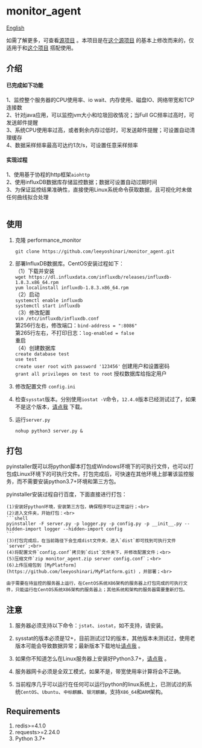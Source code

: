 # monitor_agent
[English](https://github.com/leeyoshinari/monitor_agent/blob/main/README.md)

如需了解更多，可查看[源项目](https://github.com/leeyoshinari/performance_monitor) 。本项目是在[这个源项目](https://github.com/leeyoshinari/performance_monitor) 的基本上修改而来的，仅适用于和[这个项目](https://github.com/leeyoshinari/MyPlatform) 搭配使用。

## 介绍
#### 已完成如下功能<br>
1、监控整个服务器的CPU使用率、io wait、内存使用、磁盘IO、网络带宽和TCP连接数<br>
2、针对java应用，可以监控jvm大小和垃圾回收情况；当Full GC频率过高时，可发送邮件提醒<br>
3、系统CPU使用率过高，或者剩余内存过低时，可发送邮件提醒；可设置自动清理缓存<br>
4、数据采样频率最高可达约1次/s，可设置任意采样频率<br>

#### 实现过程
1、使用基于协程的http框架`aiohttp`<br>
2、使用influxDB数据库存储监控数据；数据可设置自动过期时间<br>
3、为保证监控结果准确性，直接使用Linux系统命令获取数据，且可视化时未做任何曲线拟合处理<br>
<br>

## 使用
1. 克隆 performance_monitor
   ```shell
   git clone https://github.com/leeyoshinari/monitor_agent.git
   ```
   
2. 部署InfluxDB数据库。CentOS安装过程如下：<br>
    （1）下载并安装<br>
        `wget https://dl.influxdata.com/influxdb/releases/influxdb-1.8.3.x86_64.rpm` <br>
        `yum localinstall influxdb-1.8.3.x86_64.rpm` <br>
    （2）启动<br>
        `systemctl enable influxdb` <br>
        `systemctl start influxdb` <br>
    （3）修改配置<br>
         `vim /etc/influxdb/influxdb.conf` <br>
         第256行左右，修改端口：`bind-address = ":8086"` <br>
         第265行左右，不打印日志：`log-enabled = false` <br>
         重启 <br>
    （4）创建数据库<br>
        `create database test` <br>
        `use test` <br>
        `create user root with password '123456'` 创建用户和设置密码 <br>
        `grant all privileges on test to root` 授权数据库给指定用户 <br>

3. 修改配置文件 `config.ini`

4. 检查`sysstat`版本。分别使用`iostat -V`命令，`12.4.0`版本已经测试过了，如果不是这个版本，[请点我](http://sebastien.godard.pagesperso-orange.fr/download.html) 下载。

5. 运行`server.py`
   ```shell
   nohup python3 server.py &
   ```
   
## 打包
pyinstaller既可以将python脚本打包成Windows环境下的可执行文件，也可以打包成Linux环境下的可执行文件。打包完成后，可快速在其他环境上部署该监控服务，而不需要安装python3.7+环境和第三方包。<br>

pyinstaller安装过程自行百度，下面直接进行打包：<br>

    (1)安装好python环境，安装第三方包，确保程序可以正常运行；<br>
    (2)进入文件夹，开始打包：<br>
    ```shell
    pyinstaller -F server.py -p logger.py -p config.py -p __init__.py --hidden-import logger --hidden-import config
    ```
    (3)打包完成后，在当前路径下会生成dist文件夹，进入`dist`即可找到可执行文件`server`;<br>
    (4)将配置文件`config.conf`拷贝到`dist`文件夹下，并修改配置文件；<br>
    (5)压缩文件`zip monitor_agent.zip server config.conf`；<br>
    (6)上传压缩包到 [MyPlatform](https://github.com/leeyoshinari/MyPlatform.git) ，并部署；<br>
   `由于需要在待监控的服务器上运行，在CentOS系统X86架构的服务器上打包完成的可执行文件，只能运行在CentOS系统X86架构的服务器上；其他系统和架构的服务器需要重新打包。`<br>

## 注意
1. 服务器必须支持以下命令：`jstat`、`iostat`，如不支持，请安装。

2. sysstat的版本必须是12+，目前测试过12的版本，其他版本未测试过，使用老版本可能会导致数据异常；最新版本下载地址[请点我](http://sebastien.godard.pagesperso-orange.fr/download.html) 。

3. 如果你不知道怎么在Linux服务器上安装好Python3.7+，[请点我](https://github.com/leeyoshinari/performance_monitor/wiki/Python-3.7.x-%E5%AE%89%E8%A3%85) 。

4. 服务器网卡必须是全双工模式，如果不是，带宽使用率计算将会不正确。

5. 当前程序几乎可以运行在任何可以运行python的linux系统上，已测试过的系统`CentOS`、`Ubuntu`、`中标麒麟`、`银河麒麟`，支持`X86_64`和`ARM`架构。

## Requirements
1. redis>=4.1.0
2. requests>=2.24.0
3. Python 3.7+
